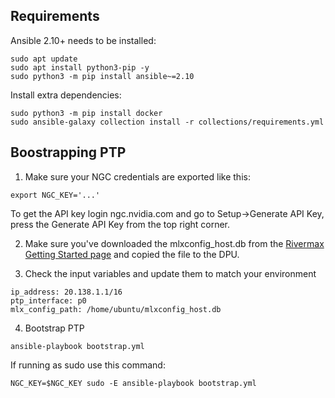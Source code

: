 ## Requirements

Ansible 2.10+ needs to be installed:

```
sudo apt update 
sudo apt install python3-pip -y
sudo python3 -m pip install ansible~=2.10
```

Install extra dependencies:

```
sudo python3 -m pip install docker
sudo ansible-galaxy collection install -r collections/requirements.yml
```

## Boostrapping PTP

1. Make sure your NGC credentials are exported like this:

```
export NGC_KEY='...'
```

To get the API key login ngc.nvidia.com and go to Setup->Generate API Key, press the Generate API Key from the top right corner.

2. Make sure you've downloaded the mlxconfig_host.db from the [Rivermax Getting Started page](https://developer.nvidia.com/networking/rivermax-getting-started) and copied the file to the DPU.

3. Check the input variables and update them to match your environment

```
ip_address: 20.138.1.1/16
ptp_interface: p0
mlx_config_path: /home/ubuntu/mlxconfig_host.db
```

4. Bootstrap PTP 

```
ansible-playbook bootstrap.yml
```

If running as sudo use this command:

```
NGC_KEY=$NGC_KEY sudo -E ansible-playbook bootstrap.yml
```
